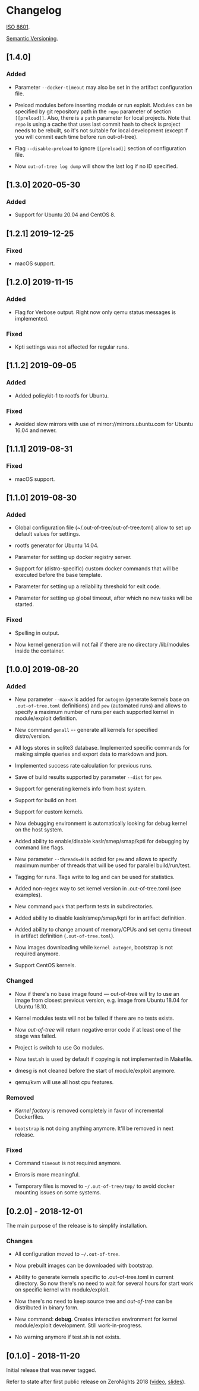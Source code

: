 # Changelog

[ISO 8601](https://xkcd.com/1179/).

[Semantic Versioning](https://semver.org/spec/v2.0.0.html).

## [1.4.0]

### Added

- Parameter `--docker-timeout` may also be set in the artifact
  configuration file.

- Preload modules before inserting module or run exploit. Modules can
  be specified by git repository path in the `repo` parameter of
  section `[[preload]]`. Also, there is a `path` parameter for local
  projects. Note that `repo` is using a cache that uses last commit
  hash to check is project needs to be rebuilt, so it's not suitable
  for local development (except if you will commit each time before
  run out-of-tree).

- Flag `--disable-preload` to ignore `[[preload]]` section of
  configuration file.

- Now `out-of-tree log dump` will show the last log if no ID
  specified.

## [1.3.0] 2020-05-30

### Added

- Support for Ubuntu 20.04 and CentOS 8.

## [1.2.1] 2019-12-25

### Fixed

- macOS support.

## [1.2.0] 2019-11-15

### Added

- Flag for Verbose output. Right now only qemu status messages is
  implemented.

### Fixed

- Kpti settings was not affected for regular runs.

## [1.1.2] 2019-09-05

### Added

- Added policykit-1 to rootfs for Ubuntu.

### Fixed

- Avoided slow mirrors with use of mirror://mirrors.ubuntu.com for
  Ubuntu 16.04 and newer.

## [1.1.1] 2019-08-31

### Fixed

- macOS support.

## [1.1.0] 2019-08-30

### Added

- Global configuration file (~/.out-of-tree/out-of-tree.toml) allow to
  set up default values for settings.

- rootfs generator for Ubuntu 14.04.

- Parameter for setting up docker registry server.

- Support for (distro-specific) custom docker commands that will be
  executed before the base template.

- Parameter for setting up a reliability threshold for exit code.

- Parameter for setting up global timeout, after which no new tasks
  will be started.

### Fixed

- Spelling in output.

- Now kernel generation will not fail if there are no directory
  /lib/modules inside the container.

## [1.0.0] 2019-08-20

### Added

- New parameter `--max=X` is added for `autogen` (generate kernels
  base on `.out-of-tree.toml` definitions) and `pew` (automated
  runs) and allows to specify a maximum number of runs per each
  supported kernel in module/exploit definition.

- New command `genall` -- generate all kernels for specified
  distro/version.

- All logs stores in sqlite3 database. Implemented specific commands
  for making simple queries and export data to markdown and json.

- Implemented success rate calculation for previous runs.

- Save of build results supported by parameter `--dist` for `pew`.

- Support for generating kernels info from host system.

- Support for build on host.

- Support for custom kernels.

- Now debugging environment is automatically looking for debug
  kernel on the host system.

- Added ability to enable/disable kaslr/smep/smap/kpti for debugging
  by command line flags.

- New parameter `--threads=N` is added for `pew` and allows to
  specify maximum number of threads that will be used for parallel
  build/run/test.

- Tagging for runs. Tags write to log and can be used for
  statistics.

- Added non-regex way to set kernel version in .out-of-tree.toml (see
  examples).

- New command `pack` that perform tests in subdirectories.

- Added ability to disable kaslr/smep/smap/kpti for in artifact
  definition.

- Added ability to change amount of memory/CPUs and set qemu timeout
  in artifact definition (`.out-of-tree.toml`).

- Now images downloading while `kernel autogen`, bootstrap is not
  required anymore.

- Support CentOS kernels.

### Changed

- Now if there's no base image found — out-of-tree will try to use
  an image from closest previous version, e.g. image from Ubuntu
  18.04 for Ubuntu 18.10.

- Kernel modules tests will not be failed if there are no tests
  exists.

- Now *out-of-tree* will return negative error code if at least one
  of the stage was failed.

- Project is switch to use Go modules.

- Now test.sh is used by default if copying is not implemented in
  Makefile.

- dmesg is not cleaned before the start of module/exploit anymore.

- qemu/kvm will use all host cpu features.

### Removed

- *Kernel factory* is removed completely in favor of incremental
  Dockerfiles.

- `bootstrap` is not doing anything anymore. It'll be removed in next
  release.

### Fixed

- Command `timeout` is not required anymore.

- Errors is more meaningful.

- Temporary files is moved to `~/.out-of-tree/tmp/` to avoid docker
  mounting issues on some systems.

## [0.2.0] - 2018-12-01

The main purpose of the release is to simplify installation.

### Changes

- All configuration moved to `~/.out-of-tree`.

- Now prebuilt images can be downloaded with bootstrap.

- Ability to generate kernels specific to .out-of-tree.toml in
  current directory. So now there's no need to wait for several
  hours for start work on specific kernel with module/exploit.

- Now there's no need to keep source tree and _out-of-tree_ can be
  distributed in binary form.

- New command: **debug**. Creates interactive environment for kernel
  module/exploit development. Still work-in-progress.

- No warning anymore if test.sh is not exists.

## [0.1.0] - 2018-11-20

Initial release that was never tagged.

Refer to state after first public release on ZeroNights 2018
([video](https://youtu.be/2tL7bbCdIio),
[slides](https://2018.zeronights.ru/wp-content/uploads/materials/07-Ways-to-automate-testing-Linux-kernel-exploits.pdf)).
